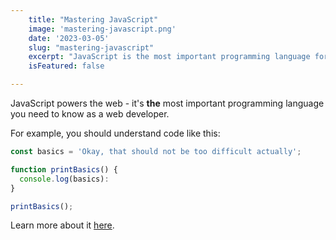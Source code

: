 ```yaml
---
    title: "Mastering JavaScript"
    image: 'mastering-javascript.png'
    date: '2023-03-05'
    slug: "mastering-javascript"
    excerpt: "JavaScript is the most important programming language for web development. You probably don't know it well enough!"
    isFeatured: false

---
```


JavaScript powers the web - it's **the** most important programming language you need to know as a web developer.

For example, you should understand code like this:
```js
const basics = 'Okay, that should not be too difficult actually';

function printBasics() {
  console.log(basics):
}

printBasics();
```

Learn more about it [here](https://academind.com).